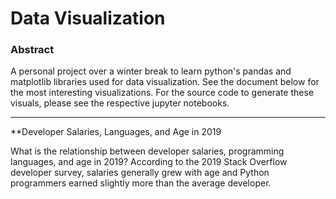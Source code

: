 # Data Visualization 

### Abstract 

A personal project over a winter break to learn python's pandas and matplotlib libraries used for data visualization. 
See the document below for the most interesting visualizations. For the source code to generate these visuals, please 
see the respective jupyter notebooks. 

___ 

**Developer Salaries, Languages, and Age in 2019 

What is the relationship between developer salaries, programming languages, and age in 2019? According to the 2019 Stack Overflow developer survey, salaries generally grew with age and Python programmers earned slightly more than the average developer. 





